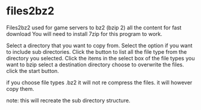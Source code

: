 files2bz2
=========

Files2bz2  used for game servers to bz2 (bzip 2) all the content for fast download
You will need to install 7zip for this program to work.

Select a directory that you want to copy from.
Select the option if you want to include sub directories.
Click the button to list all the file type from the directory you selected.
Click the items in the select box of the file types you want to bzip
select a destination directory
choose to overwrite the files.
click the start button.

if you choose file types .bz2 it will not re compress the files. it will however copy them.

note: this will recreate the sub directory structure.
